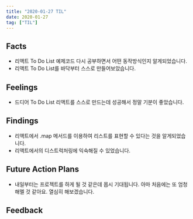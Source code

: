 ```yaml
---
title: "2020-01-27 TIL"
date: 2020-01-27
tag: ["TIL"]
---
```


## Facts

- 리액트 To Do List 예제코드 다시 공부하면서 어떤 동작방식인지 알게되었습니다.
- 리액트 To Do List를 바닥부터 스스로 만들어보았습니다.

## Feelings

- 드디어 To Do List 리액트를 스스로 만드는데 성공해서 정말 기분이 좋았습니다.

## Findings

- 리액트에서 .map 메서드를 이용하여 리스트를 표현할 수 있다는 것을 알게되었습니다.
- 리액트에서의 디스트럭처링에 익숙해질 수 있었습니다.

## Future Action Plans

- 내일부터는 프로젝트를 하게 될 것 같은데 몹시 기대됩니다. 아마 처음에는 또 엄청 해멜 것 같아요. 열심히 해보겠습니다.

## Feedback
